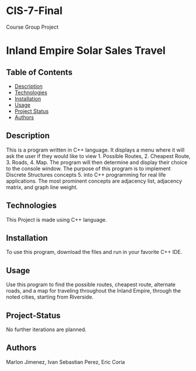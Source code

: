 # CIS-7-Final
Course Group Project 
# Inland Empire Solar Sales Travel

## Table of Contents

* [Description](#Description)
* [Technologies](#Technologies)
* [Installation](#Installation)
* [Usage](#Usage)
* [Project Status](#Project-Status)
* [Authors](#Authors)

## Description
This is a program written in C++ language. It displays a menu where it will ask the user if they would like to view 1. Possible Routes, 2. Cheapest Route, 3. Roads, 
4. Map. The program will then determine and display their choice to the console window. The purpose of this program is to implement Discrete Structures concepts 
5. into C++ programming for real life applications. The most prominent concepts are adjacency list, adjacency matrix, and graph line weight.
## Technologies
This Project is made using C++ language.

## Installation
To use this program, download the files and run in your favorite C++ IDE.

## Usage
Use this program to find the possible routes, cheapest route, alternate roads, and a map for traveling throughout the Inland Empire, through the noted cities, starting from Riverside.

## Project-Status
No further iterations are planned.

## Authors
Marlon Jimenez, 
Ivan Sebastian Perez, 
Eric Coria
